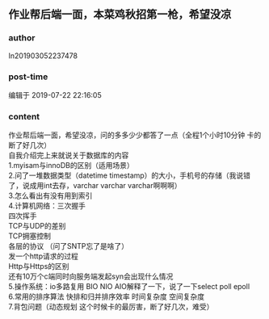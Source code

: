 ## 作业帮后端一面，本菜鸡秋招第一枪，希望没凉
### author 
In201903052237478
### post-time 

编辑于  2019-07-22 22:16:05
### content 
<div class="post-topic-des nc-post-content">
 <div>
  作业帮后端一面，希望没凉，问的多多少少都答了一点（全程1个小时10分钟 卡的断了好几次）
 </div>
 <div>
  自我介绍完上来就说关于数据库的内容
 </div>
 <div>
  1.myisam与innoDB的区别（适用场景）
 </div>
 <div>
  2.问了一堆数据类型（datetime timestamp）的大小，手机号的存储（我说错了，说成用int去存，varchar varchar varchar啊啊啊）
 </div>
 <div>
  3.怎么看出有没有用到索引
 </div>
 <div>
  4.计算机网络：三次握手
 </div>
 <div>
  四次挥手
 </div>
 <div>
  TCP与UDP的差别
 </div>
 <div>
  TCP拥塞控制
 </div>
 <div>
  各层的协议 （问了SNTP忘了是啥了）
 </div>
 <div>
  发一个http请求的过程
 </div>
 <div>
  Http与Https的区别
 </div>
 <div>
  还有10万个c端同时向服务端发起syn会出现什么情况
 </div>
 <div>
  5.操作系统：io多路复用 BIO NIO AIO解释了一下，说了一下select poll epoll
 </div>
 <div>
  6.常用的排序算法 快排和归并排序效率 时间复杂度 空间复杂度
 </div>
 <div>
  7.背包问题（动态规划 这个时候卡的最厉害，断了好几次，难受）
 </div>
</div>
